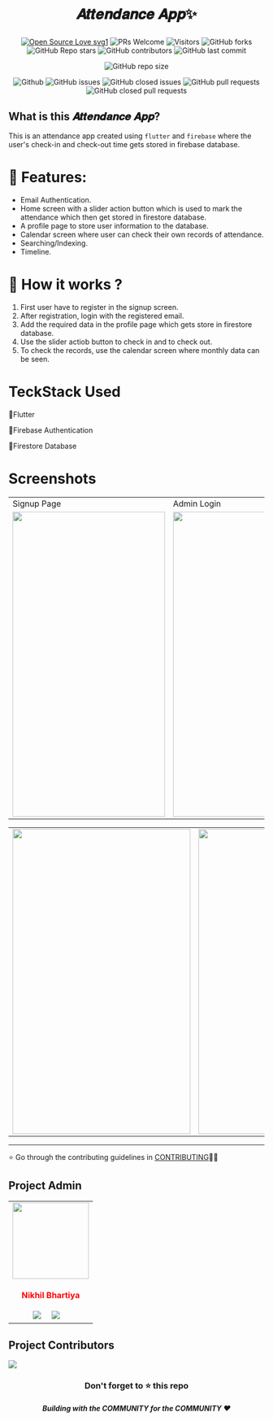 # <p align="center">𝑨𝒕𝒕𝒆𝒏𝒅𝒂𝒏𝒄𝒆 𝑨𝒑𝒑✨</P>

 <div align="center">
 <p>

[![Open Source Love svg1](https://badges.frapsoft.com/os/v1/open-source.svg?v=103)](https://github.com/ellerbrock/open-source-badges/)
![PRs Welcome](https://img.shields.io/badge/PRs-welcome-brightgreen.svg?style=flat)
![Visitors](https://api.visitorbadge.io/api/visitors?path=Nikhil636%2FAttendance-app%20&countColor=%23263759&style=flat)
![GitHub forks](https://img.shields.io/github/forks/Nikhil636/Attendance-app)
![GitHub Repo stars](https://img.shields.io/github/stars/Nikhil636/Attendance-app)
![GitHub contributors](https://img.shields.io/github/contributors/Nikhil636/Attendance-app)
![GitHub last commit](https://img.shields.io/github/last-commit/Nikhil636/Attendance-app)

![GitHub repo size](https://img.shields.io/github/repo-size/Nikhil636/Attendance-app)

![Github](https://img.shields.io/github/license/Nikhil636/Attendance-app)
![GitHub issues](https://img.shields.io/github/issues/Nikhil636/Attendance-app)
![GitHub closed issues](https://img.shields.io/github/issues-closed-raw/Nikhil636/Attendance-app)
![GitHub pull requests](https://img.shields.io/github/issues-pr/Nikhil636/Attendance-app)
![GitHub closed pull requests](https://img.shields.io/github/issues-pr-closed/Nikhil636/Attendance-app)
 </p>
 </div>


## What is this 𝑨𝒕𝒕𝒆𝒏𝒅𝒂𝒏𝒄𝒆 𝑨𝒑𝒑?
This is an attendance app created using `flutter` and `firebase` where the user's check-in and check-out time gets stored in firebase database.




## <h1>🧰 Features:</h1>
* Email Authentication.
* Home screen with a slider action button which is used to mark the attendance which then get stored in firestore database. 
* A profile page to store user information to the database. 
* Calendar screen where user can check their own records of attendance.
* Searching/Indexing.
* Timeline.



## <h1>🤔 How it works ?</h1>
1) First user have to register in the signup screen.
2) After registration, login with the registered email.
3) Add the required data in the profile page which gets store in firestore database.
4) Use the slider actiob  button to check in and to check out.
5) To check the records, use the calendar screen where monthly data can be seen.




<H1>TeckStack Used</H1>

🔸Flutter

🔸Firebase Authentication

🔸Firestore Database


## <h1>Screenshots</h1>


<table>
  <tr>
    <td>Signup Page</td>
     <td>Admin Login</td>
     <td>Employee Login</td>
  </tr>
  <tr>
    <td><img src="https://user-images.githubusercontent.com/85816852/225508650-4c3cd68b-69ce-4e36-8971-494d5e23da79.jpg" width=300 height=600></td>
    <td><img src="https://user-images.githubusercontent.com/85816852/225295813-67581ac9-7299-4f18-b22e-1ab84774d095.jpg" width=300 height=600></td>
    <td><img src="https://user-images.githubusercontent.com/85816852/225295840-cb62df1d-2962-457d-ae63-e65a9d26eb12.jpg" width=300 height=600></td>
  </tr>
 </table>
 
 <table>

  <tr>
    <td><img src="https://user-images.githubusercontent.com/85816852/225295835-4f231b19-72f9-45b1-bf86-2fbfcd749007.jpg" width=350 height=600></td>
    <td><img src="https://user-images.githubusercontent.com/85816852/225295829-62bfc911-2f48-4bde-ab65-423ce09e1d4d.jpg" width=350 height=600></td>
    <td><img src="https://user-images.githubusercontent.com/85816852/225295826-18d237d2-e8b1-465d-84ea-f84274fbc9d1.jpg" width=350 height=600></td>
    <td><img src="https://user-images.githubusercontent.com/85816852/225295816-bc2708c4-d6a7-45ac-8711-2322b569dbd7.jpg" width=350 height=600></td>
  </tr>
 </table>
 

---


⭐ Go through the contributing guidelines in [CONTRIBUTING](https://github.com/Nikhil636/Attendance-app/blob/main/CONTRIBUTING.md)👩‍💻

## Project Admin
<table>
<tr>
<td align="center"><a href="https://github.com/Nikhil636"><img src="https://avatars.githubusercontent.com/u/95742951?v=4" width=150px height=150px /></a></br> <h4 style="color:red;">Nikhil Bhartiya</h4></a>
<a target="_blank"href="https://www.linkedin.com/in/nikhil636"><img src="https://img.shields.io/badge/linkedin-%230077B5.svg?&style=for-the-badge&logo=linkedin&logoColor=white" /></a>&nbsp;&nbsp;&nbsp;&nbsp;
 <a href="mailto:nbhartiya16@gmail.com"><img src="https://img.shields.io/badge/gmail-%23D14836.svg?&style=for-the-badge&logo=gmail&logoColor=white" /></a>&nbsp;&nbsp;&nbsp;&nbsp;
   </td>

</tr>
</table>


## Project Contributors

<a href="https://github.com/Nikhil636/Attendance-app/graphs/contributors">
<img src="https://contrib.rocks/image?repo=Nikhil636/Attendance-app" />
</a>
<div align="center">
    <h3>Don't forget to ⭐ this repo</h3>
    <h5>Building with the COMMUNITY for the COMMUNITY ❤️</h5>
</div>

